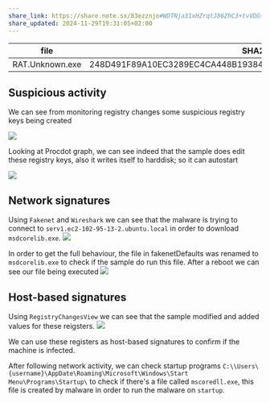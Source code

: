```yaml
---
share_link: https://share.note.sx/83ezznjo#WDTNja31xHZrqtJ86ZhC3+tvVDG+i/SJ4zlZ4K/ff8M
share_updated: 2024-11-29T19:31:05+02:00
---
```


| file            | SHA256                                                           | Detection                                                                                                     |
| --------------- | ---------------------------------------------------------------- | ------------------------------------------------------------------------------------------------------------- |
| RAT.Unknown.exe | 248D491F89A10EC3289EC4CA448B19384464329C442BAC395F680C4F3A345C8C | [41/72](https://www.virustotal.com/gui/file/248d491f89a10ec3289ec4ca448b19384464329c442bac395f680c4f3a345c8c) |


## Suspicious activity 
We can see from monitoring registry changes some suspicious registry keys being created

![](https://i.imgur.com/qKrG3SK.png)

Looking at Procdot graph, we can see indeed that the sample does edit these registry keys, also it writes itself to harddisk; so it can autostart

![](https://imgur.com/L1SlEBG.jpg)


## Network signatures
Using `Fakenet` and `Wireshark` we can see that the malware is trying to connect to `serv1.ec2-102-95-13-2.ubuntu.local` in order to download `msdcorelib.exe`.
![](https://i.imgur.com/slMCBBc.png)

In order to get the full behaviour, the file in fakenetDefaults was renamed to `msdcorelib.exe` to check if the sample do run this file. After a reboot we can see our file being executed
![](https://i.imgur.com/L5fXOF8.png)

## Host-based signatures

Using `RegistryChangesView` we can see that the sample modified and added values for these reigsters.
![](https://i.imgur.com/keKSRBK.png)

We can use these registers as host-based signatures to confirm if the machine is infected.

After following network activity, we can check startup programs 
`C:\\Users\{username}\AppDate\Roaming\Microsoft\Windows\Start Menu\Programs\Startup\`
to check if there's a file called `mscoredll.exe`, this file is created by malware in order to run the malware on `startup`.